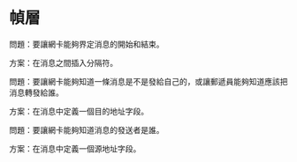# 幀層

問題：要讓網卡能夠界定消息的開始和結束。

方案：在消息之間插入分隔符。

問題：要讓網卡能夠知道一條消息是不是發給自己的，或讓郵遞員能夠知道應該把消息轉發給誰。

方案：在消息中定義一個目的地址字段。

問題：要讓網卡能夠知道消息的發送者是誰。

方案：在消息中定義一個源地址字段。

